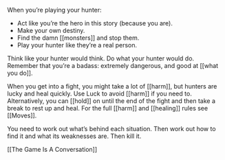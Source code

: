 
When you’re playing your hunter:

- Act like you’re the hero in this story (because you are).
- Make your own destiny.
- Find the damn [[monsters]] and stop them.
- Play your hunter like they’re a real person.

Think like your hunter would think. Do what your hunter would do. Remember that you’re a badass: extremely dangerous, and good at [[what you do]].

When you get into a fight, you might take a lot of [[harm]], but hunters are lucky and heal quickly. Use Luck to avoid [[harm]] if you need to. Alternatively, you can [[hold]] on until the end of the fight and then take a break to rest up and heal. For the full [[harm]] and [[healing]] rules see [[Moves]].

You need to work out what’s behind each situation. Then work out how to find it and what its weaknesses are. Then kill it.

[[The Game Is A Conversation]]
